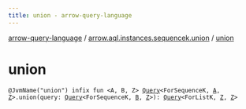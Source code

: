 ```yaml
---
title: union - arrow-query-language
---
```


[arrow-query-language](../index.html) / [arrow.aql.instances.sequencek.union](index.html) / [union](./union.html)

# union

`@JvmName("union") infix fun <A, B, Z> `[`Query`](../arrow.aql/-query/index.html)`<ForSequenceK, `[`A`](union.html#A)`, `[`Z`](union.html#Z)`>.union(query: `[`Query`](../arrow.aql/-query/index.html)`<ForSequenceK, `[`B`](union.html#B)`, `[`Z`](union.html#Z)`>): `[`Query`](../arrow.aql/-query/index.html)`<ForListK, `[`Z`](union.html#Z)`, `[`Z`](union.html#Z)`>`